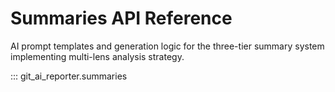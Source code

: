 # Summaries API Reference

AI prompt templates and generation logic for the three-tier summary system implementing multi-lens analysis strategy.

::: git_ai_reporter.summaries